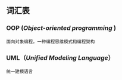  ## 词汇表


### OOP (*Object-oriented programming* )

    面向对象编程，一种编程思维模式和编程架构

###  UML（*Unified Modeling Language*）
    
    统一建模语言

